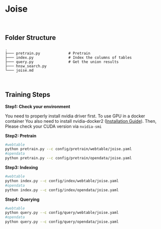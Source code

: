 <div>
    <h1>Joise</h1>
</div>


<br>

<h2>Folder Structure</h2>

```
.
├─── pretrain.py             # Pretrain
├─── index.py                # Index the columns of tables
├─── query.py                # Get the union results                         
├─── hnsw_search.py     
└─── joise.md
```

<br>

<h2>Training Steps</h2>

**Step1: Check your environment**

You need to properly install nvidia driver first. To use GPU in a docker container You also need to install nvidia-docker2 ([Installation Guide](https://docs.nvidia.com/datacenter/cloud-native/container-toolkit/install-guide.html#docker)). Then, Please check your CUDA version via `nvidia-smi`

**Step2: Pretrain**

```sh
#webtable
python pretrain.py --c config/pretrain/webtable/joise.yaml
#opendata
python pretrain.py --c config/pretrain/opendata/joise.yaml
```

**Step3: Indexing**

```sh
#webtable
python index.py --c config/index/webtable/joise.yaml
#opendata
python index.py --c config/index/opendata/joise.yaml
```

**Step4: Querying**

```sh
#webtable
python query.py --c config/query/webtable/joise.yaml
#opendata
python query.py --c config/query/opendata/joise.yaml
```